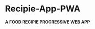 # Recipie-App-PWA
<a href="https://recipie-webapp-pwa.netlify.app/"><b>A FOOD RECIPIE PROGRESSIVE WEB APP</b></a>

